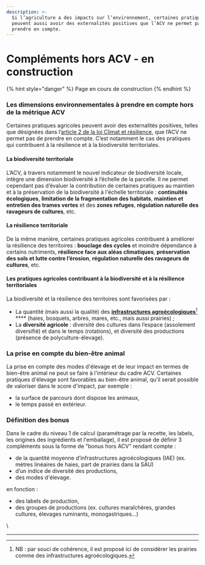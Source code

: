 ```yaml
---
description: >-
  Si l’agriculture a des impacts sur l’environnement, certaines pratiques
  peuvent aussi avoir des externalités positives que l’ACV ne permet pas de
  prendre en compte.
---
```


# Compléments hors ACV - en construction



{% hint style="danger" %}
Page en cours de construction
{% endhint %}

### Les dimensions environnementales à prendre en compte hors de la métrique ACV&#x20;

Certaines pratiques agricoles peuvent avoir des externalités positives, telles que désignées dans l’[article 2 de la loi Climat et résilience](https://www.legifrance.gouv.fr/jorf/article\_jo/JORFARTI000043956979), que l’ACV ne permet pas de prendre en compte. C’est notamment le cas des pratiques qui contribuent à la résilience et à la biodiversité territoriales.

#### La biodiversité territoriale&#x20;

L’ACV, à travers notamment le nouvel indicateur de biodiversité locale, intègre une dimension biodiversité à l’échelle de la parcelle. Il ne permet cependant pas d’évaluer la contribution de certaines pratiques au maintien et à la préservation de la biodiversité à l'échelle territoriale : **continuités écologiques**, **limitation de la fragmentation des habitats**, **maintien et entretien des trames vertes** et des **zones refuges**, **régulation naturelle des ravageurs de cultures**, etc.

#### La résilience territoriale&#x20;

De la même manière, certaines pratiques agricoles contribuent à améliorer la résilience des territoires : **bouclage des cycles** et moindre dépendance à certains nutriments, **résilience face aux aléas climatiques**, **préservation des sols et lutte contre l’érosion**, **régulation naturelle des ravageurs de cultures**, etc.&#x20;

#### Les pratiques agricoles contribuant à la biodiversité et à la résilience territoriales

La biodiversité et la résilience des territoires sont favorisées par :&#x20;

* La quantité (mais aussi la qualité) des [**infrastructures agroécologiques**](#user-content-fn-1)[^1] **** (haies, bosquets, arbres, mares, etc., mais aussi prairies) ;
* La **diversité agricole** : diversité des cultures dans l’espace (assolement diversifié) et dans le temps (rotations), et diversité des productions (présence de polyculture-élevage).

### La prise en compte du bien-être animal

La prise en compte des modes d'élevage et de leur impact en termes de bien-être animal ne peut se faire à l'intérieur du cadre ACV. Certaines pratiques d'élevage sont favorables au bien-être animal, qu'il serait possible de valoriser dans le score d'impact, par exemple :

* la surface de parcours dont dispose les animaux,
* le temps passé en extérieur.

### Définition des bonus

Dans le cadre du niveau 1 de calcul (paramétrage par la recette, les labels, les origines des ingrédients et l'emballage), il est proposé de définir 3 compléments sous la forme de "bonus hors ACV" rendant compte :&#x20;

* de la quantité moyenne d’infrastructures agroécologiques (IAE) (ex. mètres linéaires de haies, part de prairies dans la SAU)
* d’un indice de diversité des productions,
* des modes d'élevage.

en fonction :&#x20;

* des labels de production,
* des groupes de productions (ex. cultures maraîchères, grandes cultures, élevages ruminants, monogastriques...)

\


***



[^1]: NB : par souci de cohérence, il est proposé ici de considérer les prairies comme des infrastructures agroécologiques.
